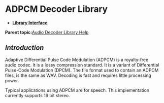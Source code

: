 # ADPCM Decoder Library

-   **[Library Interface](GUID-C7571EA3-5D96-4A08-AE3F-93DA048E36FB.md)**  


**Parent topic:**[Audio Decoder Library Help](GUID-0C0A7F83-5C07-43CF-B754-3FBAA64FB5E9.md)

## *Introduction*

Adaptive Differential Pulse Code Modulation \(ADPCM\) is a royalty-free audio codec. It is a lossy compression standard. It is a variant of Differential Pulse-Code Modulation \(DPCM\). The file format used to contain an ADPCM files, is the same as WAV. Decoding is fast and requires little processing power.

Typical applications using ADPCM are for speech. This implementation currently supports 16 bit stereo.

